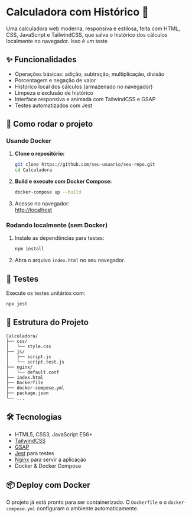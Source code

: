 # Calculadora com Histórico 🧮

Uma calculadora web moderna, responsiva e estilosa, feita com HTML, CSS, JavaScript e TailwindCSS, que salva o histórico dos cálculos localmente no navegador. Isso é um teste

## ✨ Funcionalidades

- Operações básicas: adição, subtração, multiplicação, divisão
- Porcentagem e negação de valor
- Histórico local dos cálculos (armazenado no navegador)
- Limpeza e exclusão de histórico
- Interface responsiva e animada com TailwindCSS e GSAP
- Testes automatizados com Jest

## 🚀 Como rodar o projeto

### Usando Docker

1. **Clone o repositório:**
   ```sh
   git clone https://github.com/seu-usuario/seu-repo.git
   cd Calculadora
   ```

2. **Build e execute com Docker Compose:**
   ```sh
   docker-compose up --build
   ```

3. Acesse no navegador:  
   [http://localhost](http://localhost)

### Rodando localmente (sem Docker)

1. Instale as dependências para testes:
   ```sh
   npm install
   ```

2. Abra o arquivo `index.html` no seu navegador.

## 🧪 Testes

Execute os testes unitários com:
```sh
npx jest
```

## 📁 Estrutura do Projeto

```
Calculadora/
├── css/
│   └── style.css
├── js/
│   ├── script.js
│   └── script.test.js
├── nginx/
│   └── default.conf
├── index.html
├── Dockerfile
├── docker-compose.yml
├── package.json
└── ...
```

## 🛠️ Tecnologias

- HTML5, CSS3, JavaScript ES6+
- [TailwindCSS](https://tailwindcss.com/)
- [GSAP](https://greensock.com/gsap/)
- [Jest](https://jestjs.io/) para testes
- [Nginx](https://www.nginx.com/) para servir a aplicação
- Docker & Docker Compose

## 📦 Deploy com Docker

O projeto já está pronto para ser containerizado. O `Dockerfile` e o `docker-compose.yml` configuram o ambiente automaticamente.




